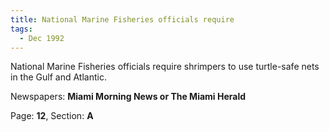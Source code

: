 ```yaml
---  
title: National Marine Fisheries officials require  
tags:  
  - Dec 1992  
---  
```

  
National Marine Fisheries officials require shrimpers to use turtle-safe nets in the Gulf and Atlantic.  
  
Newspapers: **Miami Morning News or The Miami Herald**  
  
Page: **12**, Section: **A** 
